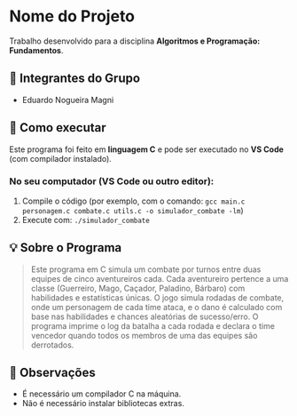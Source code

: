 # Nome do Projeto

Trabalho desenvolvido para a disciplina **Algoritmos e Programação: Fundamentos**.

## 👥 Integrantes do Grupo

- Eduardo Nogueira Magni

## 🚀 Como executar 

Este programa foi feito em **linguagem C** e pode ser executado no **VS Code** (com compilador instalado).

### No seu computador (VS Code ou outro editor):
1. Compile o código (por exemplo, com o comando: `gcc main.c personagem.c combate.c utils.c -o simulador_combate -lm`)
2. Execute com: `./simulador_combate`

## 💡 Sobre o Programa

> Este programa em C simula um combate por turnos entre duas equipes de cinco aventureiros cada. Cada aventureiro pertence a uma classe (Guerreiro, Mago, Caçador, Paladino, Bárbaro) com habilidades e estatísticas únicas. O jogo simula rodadas de combate, onde um personagem de cada time ataca, e o dano é calculado com base nas habilidades e chances aleatórias de sucesso/erro. O programa imprime o log da batalha a cada rodada e declara o time vencedor quando todos os membros de uma das equipes são derrotados.

## 📌 Observações

- É necessário um compilador C na máquina.
- Não é necessário instalar bibliotecas extras.
